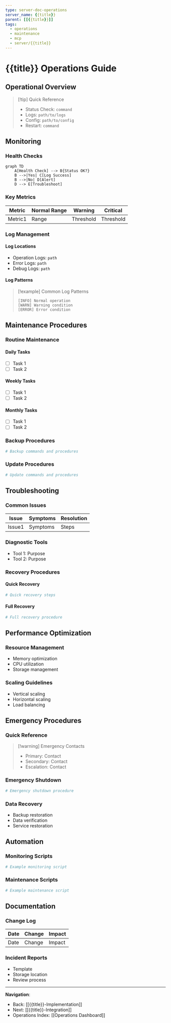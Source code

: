 ```yaml
---
type: server-doc-operations
server_name: {{title}}
parent: [[{{title}}]]
tags:
  - operations
  - maintenance
  - mcp
  - server/{{title}}
---
```


# {{title}} Operations Guide

## Operational Overview
> [!tip] Quick Reference
> - Status Check: `command`
> - Logs: `path/to/logs`
> - Config: `path/to/config`
> - Restart: `command`

## Monitoring
### Health Checks
```mermaid
graph TD
    A[Health Check] --> B{Status OK?}
    B -->|Yes| C[Log Success]
    B -->|No| D[Alert]
    D --> E[Troubleshoot]
```

### Key Metrics
| Metric | Normal Range | Warning | Critical |
|--------|--------------|---------|-----------|
| Metric1 | Range | Threshold | Threshold |

### Log Management
#### Log Locations
- Operation Logs: `path`
- Error Logs: `path`
- Debug Logs: `path`

#### Log Patterns
> [!example] Common Log Patterns
> ```log
> [INFO] Normal operation
> [WARN] Warning condition
> [ERROR] Error condition
> ```

## Maintenance Procedures
### Routine Maintenance
#### Daily Tasks
- [ ] Task 1
- [ ] Task 2

#### Weekly Tasks
- [ ] Task 1
- [ ] Task 2

#### Monthly Tasks
- [ ] Task 1
- [ ] Task 2

### Backup Procedures
```bash
# Backup commands and procedures
```

### Update Procedures
```bash
# Update commands and procedures
```

## Troubleshooting
### Common Issues
| Issue | Symptoms | Resolution |
|-------|----------|------------|
| Issue1 | Symptoms | Steps |

### Diagnostic Tools
- Tool 1: Purpose
- Tool 2: Purpose

### Recovery Procedures
#### Quick Recovery
```bash
# Quick recovery steps
```

#### Full Recovery
```bash
# Full recovery procedure
```

## Performance Optimization
### Resource Management
- Memory optimization
- CPU utilization
- Storage management

### Scaling Guidelines
- Vertical scaling
- Horizontal scaling
- Load balancing

## Emergency Procedures
### Quick Reference
> [!warning] Emergency Contacts
> - Primary: Contact
> - Secondary: Contact
> - Escalation: Contact

### Emergency Shutdown
```bash
# Emergency shutdown procedure
```

### Data Recovery
- Backup restoration
- Data verification
- Service restoration

## Automation
### Monitoring Scripts
```python
# Example monitoring script
```

### Maintenance Scripts
```python
# Example maintenance script
```

## Documentation
### Change Log
| Date | Change | Impact |
|------|--------|---------|
| Date | Change | Impact |

### Incident Reports
- Template
- Storage location
- Review process

---
**Navigation**:
- Back: [[{{title}}-Implementation]]
- Next: [[{{title}}-Integration]]
- Operations Index: [[Operations Dashboard]]